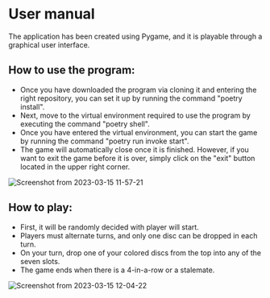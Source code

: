 # User manual
The application has been created using Pygame, and it is playable through a graphical user interface.

## How to use the program:
* Once you have downloaded the program via cloning it and entering the right repository, you can set it up by running the command "poetry install". 
* Next, move to the virtual environment required to use the program by executing the command "poetry shell". 
* Once you have entered the virtual environment, you can start the game by running the command "poetry run invoke start". 
* The game will automatically close once it is finished. However, if you want to exit the game before it is over, simply click on the "exit" button located in the upper right corner.

![Screenshot from 2023-03-15 11-57-21](https://user-images.githubusercontent.com/102189885/225274404-997f8069-24b1-437a-97a0-94be699c4031.png)

## How to play:
* First, it will be randomly decided with player will start. 
* Players must alternate turns, and only one disc can be dropped in each turn. 
* On your turn, drop one of your colored discs from the top into any of the seven slots. 
* The game ends when there is a 4-in-a-row or a stalemate.

![Screenshot from 2023-03-15 12-04-22](https://user-images.githubusercontent.com/102189885/225276165-20b52bb4-2063-41ad-a4b5-0120bcd4e11a.png)
